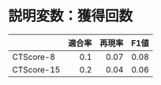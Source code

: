 # 説明変数：獲得回数
| | 適合率 | 再現率 | F1値 |
| :-- | --: | --: | --: |
| CTScore-8 | 0.1 | 0.07 | 0.08 |
| CTScore-15 | 0.2 | 0.04 | 0.06 |

